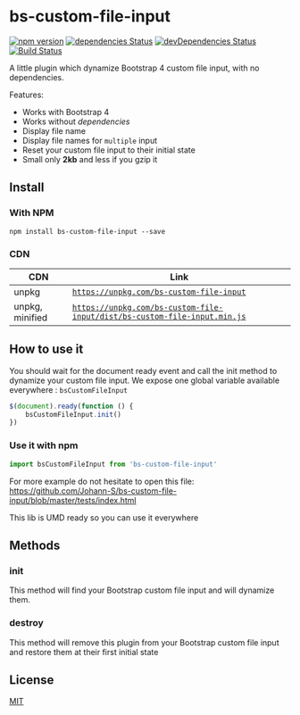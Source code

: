 # bs-custom-file-input

[![npm version](https://img.shields.io/npm/v/bs-custom-file-input.svg)](https://www.npmjs.com/package/bs-custom-file-input)
[![dependencies Status](https://img.shields.io/david/Johann-S/bs-custom-file-input.svg)](https://david-dm.org/Johann-S/bs-custom-file-input)
[![devDependencies Status](https://img.shields.io/david/dev/Johann-S/bs-custom-file-input.svg)](https://david-dm.org/Johann-S/bs-custom-file-input?type=dev)
[![Build Status](https://img.shields.io/travis/Johann-S/bs-custom-file-input/master.svg)](https://travis-ci.org/Johann-S/bs-custom-file-input)

A little plugin which dynamize Bootstrap 4 custom file input, with no dependencies.

Features:
 - Works with Bootstrap 4
 - Works without *dependencies*
 - Display file name
 - Display file names for `multiple` input
 - Reset your custom file input to their initial state
 - Small only **2kb** and less if you gzip it

## Install

### With NPM
```shell
npm install bs-custom-file-input --save
```

### CDN

CDN | Link
------------ | -------------
unpkg | [`https://unpkg.com/bs-custom-file-input`](https://unpkg.com/bs-custom-file-input)
unpkg, minified | [`https://unpkg.com/bs-custom-file-input/dist/bs-custom-file-input.min.js`](https://unpkg.com/bs-custom-file-input/dist/bs-custom-file-input.min.js)

## How to use it

You should wait for the document ready event and call the init method to dynamize your custom file input.
We expose one global variable available everywhere : `bsCustomFileInput`

```javascript
$(document).ready(function () {
	bsCustomFileInput.init()
})
```

### Use it with npm

```javascript
import bsCustomFileInput from 'bs-custom-file-input'
```

For more example do not hesitate to open this file: https://github.com/Johann-S/bs-custom-file-input/blob/master/tests/index.html

This lib is UMD ready so you can use it everywhere

## Methods

### init

This method will find your Bootstrap custom file input and will dynamize them.

### destroy

This method will remove this plugin from your Bootstrap custom file input and restore them at their first initial state

## License

[MIT](https://github.com/Johann-S/bs-custom-file-input/blob/master/LICENSE)
